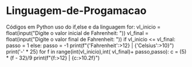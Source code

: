# Linguagem-de-Progamacao
Códigos em Python
uso do if,else e da linguagem for: 
vl_inicio = float(input("Digite o valor inicial de Fahrenheit: "))
vl_final = float(input("Digite o valor final de Fahrenheit: "))
if vl_inicio <= vl_final:
    passo = 1
else:
    passo = -1
print(f"{'Fahrenheit':>12} | {'Celsius':>10}")
print('-' * 25)
for f in range(int(vl_inicio),int( vl_final)+ passo,passo):
    c = (5) * (f - 32)/9
    print(f"{f:>12} | {c:>10.2f}")
